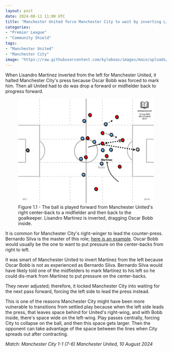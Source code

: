 ```yaml
---
layout: post
date: 2024-08-11 11:00 UTC
title: "Manchester United force Manchester City to wait by inverting Lisandro Martinez from the left"
categories:
- "Premier League"
- "Community Shield"
tags:
- "Manchester United"
- "Manchester City"
image: "https://raw.githubusercontent.com/kyleboas/images/main/uploads/2024/08/11/Image-11Aug2024_01:10:13.png"
---
```


When Lisandro Martinez inverted from the left for Manchester United, it halted Manchester City's press because Oscar Bobb was forced to mark him. Then all United had to do was drop a forward or midfielder back to progress forward.

<!---more--->

<figure>
    <img src="https://raw.githubusercontent.com/kyleboas/images/main/uploads/2024/08/11/Image-11Aug2024_01:09:06.png">
    <figcaption>Figure 1.1 - The ball is played forward from Manchester United's right center-back to a midfielder and then back to the goalkeeper. Lisandro Martinez is inverted, dragging Oscar Bobb inside.</figcaption>
</figure>

It is common for Manchester City's right-winger to lead the counter-press. Bernardo Silva is the master of this role; [here is an example](https://tacticsjournal.com/2023/06/11/manchester-city-pass-their-final-test/). Oscar Bobb would usually be the one to want to put pressure on the center-backs from right to left. 

It was smart of Manchester United to invert Martinez from the left because Oscar Bobb is not as experienced as Bernardo Silva. Bernardo Silva would have likely told one of the midfielders to mark Martinez to his left so he could dis-mark from Martinez to put pressure on the center-backs.

They never adjusted; therefore, it locked Manchester City into waiting for the next pass forward, forcing the left side to lead the press instead. 

This is one of the reasons Manchester City might have been more vulnerable to transitions from settled play because when the left side leads the press, that leaves space behind for United's right-wing, and with Bobb inside, there's space wide on the left-wing. Play passes centrally, forcing City to collapse on the ball, and then this space gets larger. Then the opponent can take advantage of the space between the lines when City spreads out after contracting.

*Match: Manchester City 1-1 (7-6) Manchester United, 10 August 2024*